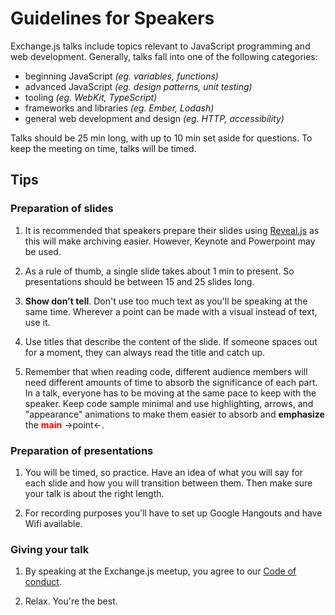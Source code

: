 # Guidelines for Speakers

Exchange.js talks include topics relevant to JavaScript programming and web development. Generally, talks fall into one of the following categories:

- beginning JavaScript *(eg. variables, functions)*
- advanced JavaScript *(eg. design patterns, unit testing)*
- tooling *(eg. WebKit, TypeScript)*
- frameworks and libraries *(eg. Ember, Lodash)*
- general web development and design *(eg. HTTP, accessibility)*

Talks should be 25 min long, with up to 10 min set aside for questions. To keep the meeting on time, talks will be timed.

## Tips

### Preparation of slides

1. It is recommended that speakers prepare their slides using [Reveal.js](https://github.com/hakimel/reveal.js/) as this will make archiving easier. However, Keynote and Powerpoint may be used.

1. As a rule of thumb, a single slide takes about 1 min to present. So presentations should be between 15 and 25 slides long.

1. **Show don't tell**. Don't use too much text as you'll be speaking at the same time. Wherever a point can be made with a visual instead of text, use it.

1. Use titles that describe the content of the slide. If someone spaces out for a moment, they can always read the title and catch up.

1. Remember that when reading code, different audience members will need different amounts of time to absorb the significance of each part. In a talk, everyone has to be moving at the same pace to keep with the speaker. Keep code sample minimal and use highlighting, arrows, and "appearance" animations to make them easier to absorb and **emphasize** the <span style="font-weight:bold; color:red">main</span>  &rarr;point&larr;.

### Preparation of presentations

1. You will be timed, so practice. Have an idea of what you will say for each slide and how you will transition between them. Then make sure your talk is about the right length.

1. For recording purposes you'll have to set up Google Hangouts and have Wifi available.

### Giving your talk

1. By speaking at the Exchange.js meetup, you agree to our [Code of conduct](https://www.exchangejs.com/code-of-conduct/).

1. Relax. You're the best.
